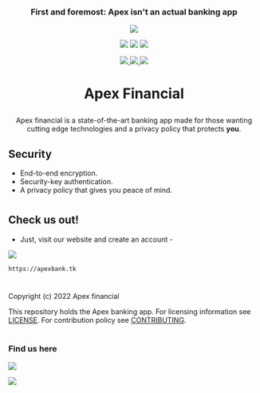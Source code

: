 <h3><p align="center">First and foremost: Apex isn't an actual banking app</p></h2>


<a href="https://apexbank.tk"><p align="center">
  <img href="https://apexbank.tk" src="https://i.imgur.com/5IG1VF3.png">
</p></a>

<p align="center">
  <img src="https://img.shields.io/badge/Version-0.1-brightgreen?style=for-the-badge">
  <img src="https://img.shields.io/github/license/MBlais13/apex-financial?style=for-the-badge">
  <img src="https://img.shields.io/github/stars/MBlais13/apex-financial?color=yellow&style=for-the-badge">

</p>

<p align="center">
  <a href="https://github.com/mblais13">
  <img src="https://img.shields.io/badge/Author-MBlais13-lightblue?style=flat-square">
  </a>
  <a href="https://github.com/JustEvanB">
  <img src="https://img.shields.io/badge/Author- Evan Brundritt -lightblue?style=flat-square">
  </a>
  <img src="https://img.shields.io/badge/Open%20Source-Yes-lightblue?style=flat-square">
  <!--<img src="https://img.shields.io/badge/Written%20In-Nothing-cyan?style=flat-square">--!>
</p>

##

<h1><p align="center">Apex Financial</p></h1>

<p align="center">Apex financial is a state-of-the-art banking app made for those wanting cutting edge technologies and a privacy policy that protects <b>you</b>.</p>


## Security
- End-to-end encryption.
- Security-key authentication.
- A privacy policy that gives you peace of mind.


<!-- 
--put image of dashboard here--

<p align="center">
  <img src="">
</p> -->


# <!--used as a divider -->

## Check us out!

- Just, visit our website and create an account - 

<a href="https://apexbank.tk" target="_blank"><img src="https://img.shields.io/badge/Visit Website-1C1E23?style=for-the-badge&logo="></a>

```
https://apexbank.tk
```

# <!--used as a divider -->

Copyright (c) 2022 Apex financial

This repository holds the Apex banking app. For licensing information see [LICENSE](https://github.com/MBlais13/apex-financial/blob/main/LICENSE). For contribution policy see [CONTRIBUTING](https://github.com/MBlais13/apex-financial/blob/main/CONTRIBUTING).


#

###  Find us here
<p align="left">
  <a href="https://github.com/MBlais13" target="_blank"><img src="https://img.shields.io/badge/Github-MBlais13-lightgrey?style=for-the-badge&logo=github"></a>

  <a href="https://github.com/JustEvanB" target="_blank"><img src="https://img.shields.io/badge/Github-Evan Brundritt-lightgrey?style=for-the-badge&logo=github"></a>
</p>
